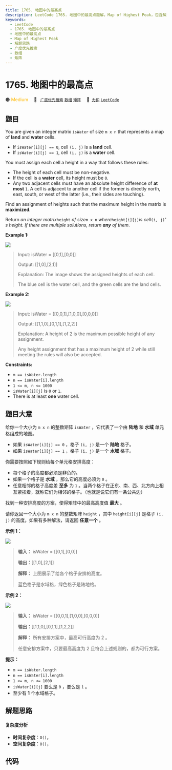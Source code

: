 ```yaml
---
title: 1765. 地图中的最高点
description: LeetCode 1765. 地图中的最高点题解，Map of Highest Peak，包含解题思路、复杂度分析以及完整的 JavaScript 代码实现。
keywords:
  - LeetCode
  - 1765. 地图中的最高点
  - 地图中的最高点
  - Map of Highest Peak
  - 解题思路
  - 广度优先搜索
  - 数组
  - 矩阵
---
```


# 1765. 地图中的最高点

🟠 <font color=#ffb800>Medium</font>&emsp; 🔖&ensp; [`广度优先搜索`](/tag/breadth-first-search.md) [`数组`](/tag/array.md) [`矩阵`](/tag/matrix.md)&emsp; 🔗&ensp;[`力扣`](https://leetcode.cn/problems/map-of-highest-peak) [`LeetCode`](https://leetcode.com/problems/map-of-highest-peak)

## 题目

You are given an integer matrix `isWater` of size `m x n` that represents a
map of **land** and **water** cells.

  * If `isWater[i][j] == 0`, cell `(i, j)` is a **land** cell.
  * If `isWater[i][j] == 1`, cell `(i, j)` is a **water** cell.

You must assign each cell a height in a way that follows these rules:

  * The height of each cell must be non-negative.
  * If the cell is a **water** cell, its height must be `0`.
  * Any two adjacent cells must have an absolute height difference of **at most** `1`. A cell is adjacent to another cell if the former is directly north, east, south, or west of the latter (i.e., their sides are touching).

Find an assignment of heights such that the maximum height in the matrix is
**maximized**.

Return _an integer matrix_`height` _of size_`m x n` _where_`height[i][j]`_is
cell_`(i, j)`_' s height. If there are multiple solutions, return **any** of
them_.



**Example 1:**

**![](https://assets.leetcode.com/uploads/2021/01/10/screenshot-2021-01-11-at-82045-am.png)**

> Input: isWater = [[0,1],[0,0]]
> 
> Output: [[1,0],[2,1]]
> 
> Explanation: The image shows the assigned heights of each cell.
> 
> The blue cell is the water cell, and the green cells are the land cells.

**Example 2:**

**![](https://assets.leetcode.com/uploads/2021/01/10/screenshot-2021-01-11-at-82050-am.png)**

> Input: isWater = [[0,0,1],[1,0,0],[0,0,0]]
> 
> Output: [[1,1,0],[0,1,1],[1,2,2]]
> 
> Explanation: A height of 2 is the maximum possible height of any assignment.
> 
> Any height assignment that has a maximum height of 2 while still meeting the rules will also be accepted.

**Constraints:**

  * `m == isWater.length`
  * `n == isWater[i].length`
  * `1 <= m, n <= 1000`
  * `isWater[i][j]` is `0` or `1`.
  * There is at least **one** water cell.


## 题目大意

给你一个大小为 `m x n` 的整数矩阵 `isWater` ，它代表了一个由 **陆地**  和 **水域**  单元格组成的地图。

  * 如果 `isWater[i][j] == 0` ，格子 `(i, j)` 是一个 **陆地**  格子。
  * 如果 `isWater[i][j] == 1` ，格子 `(i, j)` 是一个 **水域**  格子。

你需要按照如下规则给每个单元格安排高度：

  * 每个格子的高度都必须是非负的。
  * 如果一个格子是 **水域**  ，那么它的高度必须为 `0` 。
  * 任意相邻的格子高度差 **至多**  为 `1` 。当两个格子在正东、南、西、北方向上相互紧挨着，就称它们为相邻的格子。（也就是说它们有一条公共边）

找到一种安排高度的方案，使得矩阵中的最高高度值 **最大**  。

请你返回一个大小为 `m x n` 的整数矩阵 `height` ，其中 `height[i][j]` 是格子 `(i, j)`
的高度。如果有多种解法，请返回 **任意一个**  。



**示例 1：**

**![](https://assets.leetcode.com/uploads/2021/01/10/screenshot-2021-01-11-at-82045-am.png)**

> 
> 
> 
> 
> 
> **输入：** isWater = [[0,1],[0,0]]
> 
> **输出：**[[1,0],[2,1]]
> 
> **解释：** 上图展示了给各个格子安排的高度。
> 
> 蓝色格子是水域格，绿色格子是陆地格。
> 
> 

**示例 2：**

**![](https://assets.leetcode.com/uploads/2021/01/10/screenshot-2021-01-11-at-82050-am.png)**

> 
> 
> 
> 
> 
> **输入：** isWater = [[0,0,1],[1,0,0],[0,0,0]]
> 
> **输出：**[[1,1,0],[0,1,1],[1,2,2]]
> 
> **解释：** 所有安排方案中，最高可行高度为 2 。
> 
> 任意安排方案中，只要最高高度为 2 且符合上述规则的，都为可行方案。
> 
> 



**提示：**

  * `m == isWater.length`
  * `n == isWater[i].length`
  * `1 <= m, n <= 1000`
  * `isWater[i][j]` 要么是 `0` ，要么是 `1` 。
  * 至少有 **1**  个水域格子。


## 解题思路

#### 复杂度分析

- **时间复杂度**：`O()`，
- **空间复杂度**：`O()`，

## 代码

```javascript

```